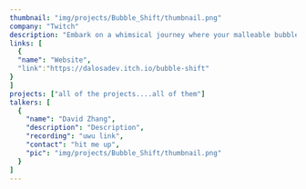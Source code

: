 ```yaml
---
thumbnail: "img/projects/Bubble_Shift/thumbnail.png"
company: "Twitch"
description: "Embark on a whimsical journey where your malleable bubble gum avatar masters the art of transformation, morphing into various forms to navigate a world where the environment itself guides your path. Discover the enchanting mechanics of shape-shifting as you adapt to the ever-changing landscapes, turning each twist and turn into an adventure that tests the limits of your bubble-gummed ingenuity."
links: [
  {
  "name": "Website",
  "link":"https://dalosadev.itch.io/bubble-shift"
}
]
projects: ["all of the projects....all of them"]
talkers: [
  {
    "name": "David Zhang",
    "description": "Description",
    "recording": "uwu link",
    "contact": "hit me up",
    "pic": "img/projects/Bubble_Shift/thumbnail.png"
  }
]
---
```

